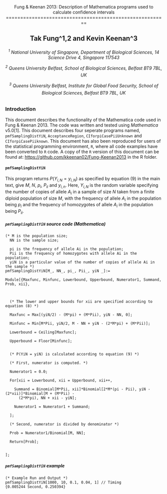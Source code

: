 <center>
Fung & Keenan 2013: Description of Mathematica programs used to calculate  confidence intervals
========================================================

Tak Fung^1,2 and Kevin Keenan^3
----------------------------------------------------

<h6>

<sup>1</sup> National University of Singapore, Department of Biological Sciences, 14 Science Drive 4, Singapore 117543

<sup>2</sup> Queens University Belfast, School of Biological Sciences, Belfast BT9 7BL, UK

<sup>3</sup> Queens University Belfast, Institute for Global Food Security, School of Biological Sciences, Belfast BT9 7BL, UK

</center>
</h6>

### Introduction
This document describes the functionality of the Mathematica code used in Fung & Keenan 2013. The code was written and tested using _Mathematica_ v5.0[1]. This document describes four seperate programs named, `pmfSamplingDistYiN`, `AcceptanceRegion`, `CIforpiCasePiiUnknown` and `CIforpiCasePiiknown`. This document has also been reproduced for users of the statistical programming environment, `R`, where all code examples have been converted to `R` code. A copy of the `R` version of this document can be found at: https://github.com/kkeenan02/Fung-Keenan2013 in the R folder.

#### `pmfSamplingDistYiN`
This program returns $P(Y_{i,N} = y_{i,N})$ as specified by equation (9) in the main text, give $M$, $N$, $p_{i}$, $P_{ii}$ and $y_{i,n}$. Here, $Y_{i,N}$ is the random variable specifying the number of copies of allele $A_{i}$ in a sample of size $N$ taken from a finite diploid population of size $M$, with the frequency of allele $A_{i}$ in the population being $p_{i}$ and the frequency of homozygotes of allele $A_{i}$ in the population being $P_{ii}$.

##### `pmfSamplingDistYiN` source code (_Mathematica_)
```
(* M is the population size;
  NN is the sample size;
  
  pi is the frequency of allele Ai in the population;
  Pii is the frequency of homozygotes with allele Ai in the population;
  yiN is a particular value of the number of copies of allele Ai in the sample *)
pmfSamplingDistYiN[M_, NN_, pi_, Pii_, yiN _]:=
  
Module[{Maxfunc, Minfunc, Lowerbound, Upperbound, Numerator1, Summand, Prob, xii},
    
    

  (* The lower and upper bounds for xii are specified according to equation (8) *)
    
  Maxfunc = Max[(yiN/2) - (M*pi) + (M*Pii), yiN - NN, 0];
    
  Minfunc = Min[M*Pii, yiN/2, M - NN + yiN - (2*M*pi) + (M*Pii)];
    
  Lowerbound = Ceiling[Maxfunc];
    
  Upperbound = Floor[Minfunc];
    

  (* P(YiN = yiN) is calculated according to equation (9) *)
    
  (* First, numerator is computed. *)
    
  Numerator1 = 0.0;
    
  For[xii = Lowerbound, xii = Upperbound, xii++,
      
    Summand = Binomial[M*Pii, xii]*Binomial[2*M*(pi - Pii), yiN - (2*xii)]*Binomial[M + (M*Pii) -  
      (2*M*pi), NN + xii - yiN];
      
    Numerator1 = Numerator1 + Summand;
      
  ];
    
  (* Second, numerator is divided by denominator *)
    
  Prob = Numerator1/Binomial[M, NN];
    
  Return[Prob];
    
    
];
```

##### `pmfSamplingDistYiN` example
```
(* Example Run and Output *)
pmfSamplingDistYiN[1000, 10, 0.1, 0.04, 1] // Timing
{0.005244 Second, 0.250394}
```

